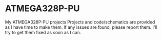 # ATMEGA328P-PU
 My ATMEGA328P-PU projects
Projects and code/schematics are provided as I have time to make them. If any issues are found, please report them. I'll try to get them fixed as soon as I can.